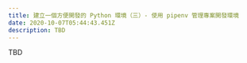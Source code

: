 ```yaml
---
title: 建立一個方便開發的 Python 環境（三）- 使用 pipenv 管理專案開發環境
date: 2020-10-07T05:44:43.451Z
description: TBD
---
```

TBD